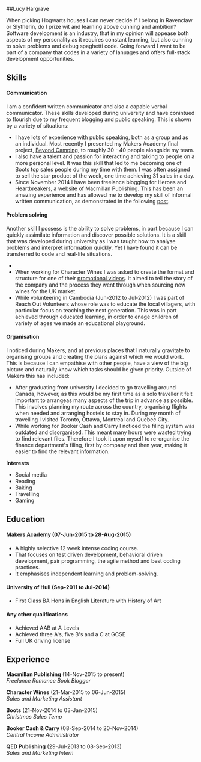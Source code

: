 ##Lucy Hargrave

When picking Hogwarts houses I can never decide if I belong in Ravenclaw or Slytherin, do I prize wit and learning above cunning and ambition? Software development is an industry, that in my opinion will appease both aspects of my personality as it requires constant learning, but also cunning to solve problems and debug spaghetti code. Going forward I want to be part of a company that codes in a variety of lanuages and offers full-stack development opportunities.

## Skills

#### Communication

I am a confident written communicator and also a capable verbal communicator. These skills developed during university and have conintued to flourish due to my frequent blogging and public speaking. This is shown by a variety of situations:

  - I have lots of experience with public speaking, both as a group and as an individual. Most recently I presented my Makers Academy final project, <a href="https://github.com/Triffanys101/camping-app">Beyond Camping</a>, to roughly 30 - 40 people alongside my team.
  - I also have a talent and passion for interacting and talking to people on a more personal level. It was this skill that led to me becoming one of Boots top sales people during my time with them. I was often assigned to sell the star product of the week, one time achieving 31 sales in a day.
  - Since November 2014 I have been freelance blogging for Heroes and Heartbreakers, a website of Macmillan Publishing. This has been an amazing experience and has allowed me to develop my skill of informal written communication, as demonstrated in the following <a href="http://www.heroesandheartbreakers.com/blogs/2015/04/villainess-to-heroine-do-they-exist">post</a>. 

#### Problem solving

Another skill I possess is the ability to solve problems, in part because I can quickly assimilate information and discover possible solutions. It is a skill that was developed during university as I was taught how to analyse problems and interpret information quickly. Yet I have found it can be transferred to code and real-life situations.

  - 
  - When working for Character Wines I was asked to create the format and structure for one of their <a href="https://www.youtube.com/watch?v=FL6w0WH5D_M&feature=youtu.be">promotional videos</a>. It aimed to tell the story of the company and the process they went through when sourcing new wines for the UK market. 
  - While volunteering in Cambodia (Jun-2012 to Jul-2012) I was part of Reach Out Volunteers whose role was to educate the local villagers, with particular focus on teaching the next generation. This was in part achieved through educated learning, in order to enage children of variety of ages we made an educational playground.

#### Organisation

I noticed during Makers, and at previous places that I naturally gravitate to organising groups and creating the plans against which we would work. This is because I can empathise with other people, have a view of the big picture and naturally know which tasks should be given priority. Outside of Makers this has included:

  - After graduating from university I decided to go travelling around Canada, however, as this would be my first time as a solo traveller it felt important to arrangeas many aspects of the trip in advance as possible. This involves planning my route across the country, organising flights when needed and arranging hostels to stay in. During my month of travelling I visited Toronto, Ottawa, Montreal and Quebec City.
  - While working for Booker Cash and Carry I noticed the filing system was outdated and disorganised. This meant many hours were wasted trying to find relevant files. Therefore I took it upon myself to re-organise the finance department's filing, first by company and then year, making it easier to find the relevant information.

**Interests**

- Social media
- Reading
- Baking
- Travelling
- Gaming

## Education

#### Makers Academy (07-Jun-2015 to 28-Aug-2015)

- A highly selective 12 week intense coding course.
- That focuses on test driven development, behavioral driven development, pair programming, the agile method and best coding practices.
- It emphasises independent learning and problem-solving.

#### University of Hull (Sep-2011 to Jul-2014)

- First Class BA Hons in English Literature with History of Art

#### Any other qualifications

- Achieved AAB at A Levels
- Achieved three A's, five B's and a C at GCSE
- Full UK driving license

## Experience

**Macmillan Publishing** (14-Nov-2015 to present)    
*Freelance Romance Book Blogger*

**Character Wines** (21-Mar-2015 to 06-Jun-2015)    
*Sales and Marketing Assistant*

**Boots** (21-Nov-2014 to 03-Jan-2015)   
*Christmas Sales Temp*

**Booker Cash & Carry** (08-Sep-2014 to 20-Nov-2014)    
*Central Income Administrator*

**QED Publishing** (29-Jul-2013 to 08-Sep-2013)   
*Sales and Marketing Intern*
